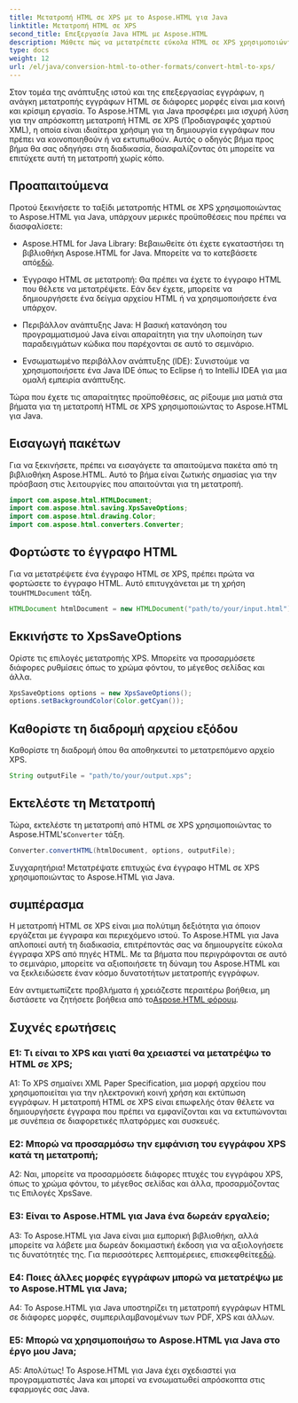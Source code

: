 ```yaml
---
title: Μετατροπή HTML σε XPS με το Aspose.HTML για Java
linktitle: Μετατροπή HTML σε XPS
second_title: Επεξεργασία Java HTML με Aspose.HTML
description: Μάθετε πώς να μετατρέπετε εύκολα HTML σε XPS χρησιμοποιώντας το Aspose.HTML για Java. Δημιουργήστε έγγραφα πολλαπλών πλατφορμών με ευκολία.
type: docs
weight: 12
url: /el/java/conversion-html-to-other-formats/convert-html-to-xps/
---
```

Στον τομέα της ανάπτυξης ιστού και της επεξεργασίας εγγράφων, η ανάγκη μετατροπής εγγράφων HTML σε διάφορες μορφές είναι μια κοινή και κρίσιμη εργασία. Το Aspose.HTML για Java προσφέρει μια ισχυρή λύση για την απρόσκοπτη μετατροπή HTML σε XPS (Προδιαγραφές χαρτιού XML), η οποία είναι ιδιαίτερα χρήσιμη για τη δημιουργία εγγράφων που πρέπει να κοινοποιηθούν ή να εκτυπωθούν. Αυτός ο οδηγός βήμα προς βήμα θα σας οδηγήσει στη διαδικασία, διασφαλίζοντας ότι μπορείτε να επιτύχετε αυτή τη μετατροπή χωρίς κόπο.

## Προαπαιτούμενα

Προτού ξεκινήσετε το ταξίδι μετατροπής HTML σε XPS χρησιμοποιώντας το Aspose.HTML για Java, υπάρχουν μερικές προϋποθέσεις που πρέπει να διασφαλίσετε:

-  Aspose.HTML for Java Library: Βεβαιωθείτε ότι έχετε εγκαταστήσει τη βιβλιοθήκη Aspose.HTML for Java. Μπορείτε να το κατεβάσετε από[εδώ](https://releases.aspose.com/html/java/).

- Έγγραφο HTML σε μετατροπή: Θα πρέπει να έχετε το έγγραφο HTML που θέλετε να μετατρέψετε. Εάν δεν έχετε, μπορείτε να δημιουργήσετε ένα δείγμα αρχείου HTML ή να χρησιμοποιήσετε ένα υπάρχον.

- Περιβάλλον ανάπτυξης Java: Η βασική κατανόηση του προγραμματισμού Java είναι απαραίτητη για την υλοποίηση των παραδειγμάτων κώδικα που παρέχονται σε αυτό το σεμινάριο.

- Ενσωματωμένο περιβάλλον ανάπτυξης (IDE): Συνιστούμε να χρησιμοποιήσετε ένα Java IDE όπως το Eclipse ή το IntelliJ IDEA για μια ομαλή εμπειρία ανάπτυξης.

Τώρα που έχετε τις απαραίτητες προϋποθέσεις, ας ρίξουμε μια ματιά στα βήματα για τη μετατροπή HTML σε XPS χρησιμοποιώντας το Aspose.HTML για Java.

## Εισαγωγή πακέτων

Για να ξεκινήσετε, πρέπει να εισαγάγετε τα απαιτούμενα πακέτα από τη βιβλιοθήκη Aspose.HTML. Αυτό το βήμα είναι ζωτικής σημασίας για την πρόσβαση στις λειτουργίες που απαιτούνται για τη μετατροπή.

```java
import com.aspose.html.HTMLDocument;
import com.aspose.html.saving.XpsSaveOptions;
import com.aspose.html.drawing.Color;
import com.aspose.html.converters.Converter;
```

## Φορτώστε το έγγραφο HTML

 Για να μετατρέψετε ένα έγγραφο HTML σε XPS, πρέπει πρώτα να φορτώσετε το έγγραφο HTML. Αυτό επιτυγχάνεται με τη χρήση του`HTMLDocument` τάξη.

```java
HTMLDocument htmlDocument = new HTMLDocument("path/to/your/input.html");
```

## Εκκινήστε το XpsSaveOptions

Ορίστε τις επιλογές μετατροπής XPS. Μπορείτε να προσαρμόσετε διάφορες ρυθμίσεις όπως το χρώμα φόντου, το μέγεθος σελίδας και άλλα.

```java
XpsSaveOptions options = new XpsSaveOptions();
options.setBackgroundColor(Color.getCyan());
```

## Καθορίστε τη διαδρομή αρχείου εξόδου

Καθορίστε τη διαδρομή όπου θα αποθηκευτεί το μετατρεπόμενο αρχείο XPS.

```java
String outputFile = "path/to/your/output.xps";
```

## Εκτελέστε τη Μετατροπή

 Τώρα, εκτελέστε τη μετατροπή από HTML σε XPS χρησιμοποιώντας το Aspose.HTML's`Converter` τάξη.

```java
Converter.convertHTML(htmlDocument, options, outputFile);
```

Συγχαρητήρια! Μετατρέψατε επιτυχώς ένα έγγραφο HTML σε XPS χρησιμοποιώντας το Aspose.HTML για Java.

## συμπέρασμα

Η μετατροπή HTML σε XPS είναι μια πολύτιμη δεξιότητα για όποιον εργάζεται με έγγραφα και περιεχόμενο ιστού. Το Aspose.HTML για Java απλοποιεί αυτή τη διαδικασία, επιτρέποντάς σας να δημιουργείτε εύκολα έγγραφα XPS από πηγές HTML. Με τα βήματα που περιγράφονται σε αυτό το σεμινάριο, μπορείτε να αξιοποιήσετε τη δύναμη του Aspose.HTML και να ξεκλειδώσετε έναν κόσμο δυνατοτήτων μετατροπής εγγράφων.

 Εάν αντιμετωπίζετε προβλήματα ή χρειάζεστε περαιτέρω βοήθεια, μη διστάσετε να ζητήσετε βοήθεια από το[Aspose.HTML φόρουμ](https://forum.aspose.com/).

## Συχνές ερωτήσεις

### Ε1: Τι είναι το XPS και γιατί θα χρειαστεί να μετατρέψω το HTML σε XPS;

A1: Το XPS σημαίνει XML Paper Specification, μια μορφή αρχείου που χρησιμοποιείται για την ηλεκτρονική κοινή χρήση και εκτύπωση εγγράφων. Η μετατροπή HTML σε XPS είναι επωφελής όταν θέλετε να δημιουργήσετε έγγραφα που πρέπει να εμφανίζονται και να εκτυπώνονται με συνέπεια σε διαφορετικές πλατφόρμες και συσκευές.

### Ε2: Μπορώ να προσαρμόσω την εμφάνιση του εγγράφου XPS κατά τη μετατροπή;

A2: Ναι, μπορείτε να προσαρμόσετε διάφορες πτυχές του εγγράφου XPS, όπως το χρώμα φόντου, το μέγεθος σελίδας και άλλα, προσαρμόζοντας τις Επιλογές XpsSave.

### Ε3: Είναι το Aspose.HTML για Java ένα δωρεάν εργαλείο;

 A3: Το Aspose.HTML για Java είναι μια εμπορική βιβλιοθήκη, αλλά μπορείτε να λάβετε μια δωρεάν δοκιμαστική έκδοση για να αξιολογήσετε τις δυνατότητές της. Για περισσότερες λεπτομέρειες, επισκεφθείτε[εδώ](https://releases.aspose.com/html/java).

### Ε4: Ποιες άλλες μορφές εγγράφων μπορώ να μετατρέψω με το Aspose.HTML για Java;

A4: Το Aspose.HTML για Java υποστηρίζει τη μετατροπή εγγράφων HTML σε διάφορες μορφές, συμπεριλαμβανομένων των PDF, XPS και άλλων.

### Ε5: Μπορώ να χρησιμοποιήσω το Aspose.HTML για Java στο έργο μου Java;

Α5: Απολύτως! Το Aspose.HTML για Java έχει σχεδιαστεί για προγραμματιστές Java και μπορεί να ενσωματωθεί απρόσκοπτα στις εφαρμογές σας Java.